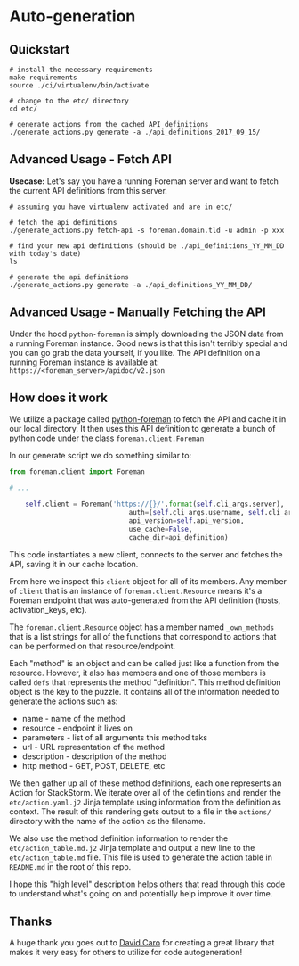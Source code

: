 # Auto-generation

## Quickstart

``` shell
# install the necessary requirements
make requirements
source ./ci/virtualenv/bin/activate

# change to the etc/ directory
cd etc/

# generate actions from the cached API definitions
./generate_actions.py generate -a ./api_definitions_2017_09_15/
```


## Advanced Usage - Fetch API

**Usecase:** Let's say you have a running Foreman server and want to fetch the current API 
definitions from this server.

``` shell
# assuming you have virtualenv activated and are in etc/

# fetch the api definitions
./generate_actions.py fetch-api -s foreman.domain.tld -u admin -p xxx

# find your new api definitions (should be ./api_definitions_YY_MM_DD with today's date)
ls

# generate the api definitions
./generate_actions.py generate -a ./api_definitions_YY_MM_DD/
```


## Advanced Usage - Manually Fetching the API

Under the hood `python-foreman` is simply downloading the JSON data from a running
Foreman instance. Good news is that this isn't terribly special and you can
go grab the data yourself, if you like. The API definition on a running Foreman
instance is available at: `https://<foreman_server>/apidoc/v2.json`


## How does it work

We utilize a package called [python-foreman](https://github.com/david-caro/python-foreman/)
to fetch the API and cache it in our local directory. It then uses this API 
definition to generate a bunch of python code under the class `foreman.client.Foreman`

In our generate script we do something similar to:

``` python
from foreman.client import Foreman

# ... 

    self.client = Foreman('https://{}/'.format(self.cli_args.server),
                              auth=(self.cli_args.username, self.cli_args.password),
                              api_version=self.api_version,
                              use_cache=False,
                              cache_dir=api_definition)
```

This code instantiates a new client, connects to the server and fetches the API,
saving it in our cache location.

From here we inspect this `client` object for all of its members. Any member of
`client` that is an instance of `foreman.client.Resource` means it's a Foreman
endpoint that was auto-generated from the API definition (hosts, activation_keys, etc).

The `foreman.client.Resource` object has a member named `_own_methods` that is a
list strings for all of the functions that correspond to actions that can be
performed on that resource/endpoint. 

Each "method" is an object and can be called just like a function from the resource.
However, it also has members and one of those members is called `defs` that represents
the method "definition". This method definition object is the key to the puzzle.
It contains all of the information needed to generate the actions such as:

* name        - name of the method
* resource    - endpoint it lives on
* parameters  - list of all arguments this method taks
* url         - URL representation of the method
* description - description of the method
* http method - GET, POST, DELETE, etc

We then gather up all of these method definitions, each one represents an Action
for StackStorm. We iterate over all of the definitions and render the `etc/action.yaml.j2`
Jinja template using information from the definition as context. The result of this
rendering gets output to a file in the `actions/` directory with the name of the
action as the filename.

We also use the method definition information to render the `etc/action_table.md.j2`
Jinja template and output a new line to the `etc/action_table.md` file. This file
is used to generate the action table in `README.md` in the root of this repo.

I hope this "high level" description helps others that read through this code
to understand what's going on and potentially help improve it over time.


## Thanks

A huge thank you goes out to [David Caro](https://github.com/david-caro) for
creating a great library that makes it very easy for others to utilize for
code autogeneration!

